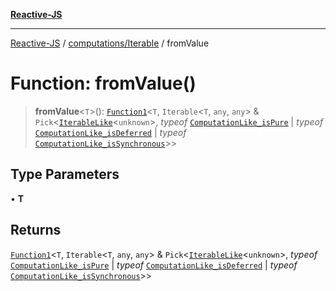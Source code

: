 [**Reactive-JS**](../../../README.md)

***

[Reactive-JS](../../../README.md) / [computations/Iterable](../README.md) / fromValue

# Function: fromValue()

> **fromValue**\<`T`\>(): [`Function1`](../../../functions/type-aliases/Function1.md)\<`T`, `Iterable`\<`T`, `any`, `any`\> & `Pick`\<[`IterableLike`](../../interfaces/IterableLike.md)\<`unknown`\>, *typeof* [`ComputationLike_isPure`](../../variables/ComputationLike_isPure.md) \| *typeof* [`ComputationLike_isDeferred`](../../variables/ComputationLike_isDeferred.md) \| *typeof* [`ComputationLike_isSynchronous`](../../variables/ComputationLike_isSynchronous.md)\>\>

## Type Parameters

• **T**

## Returns

[`Function1`](../../../functions/type-aliases/Function1.md)\<`T`, `Iterable`\<`T`, `any`, `any`\> & `Pick`\<[`IterableLike`](../../interfaces/IterableLike.md)\<`unknown`\>, *typeof* [`ComputationLike_isPure`](../../variables/ComputationLike_isPure.md) \| *typeof* [`ComputationLike_isDeferred`](../../variables/ComputationLike_isDeferred.md) \| *typeof* [`ComputationLike_isSynchronous`](../../variables/ComputationLike_isSynchronous.md)\>\>
